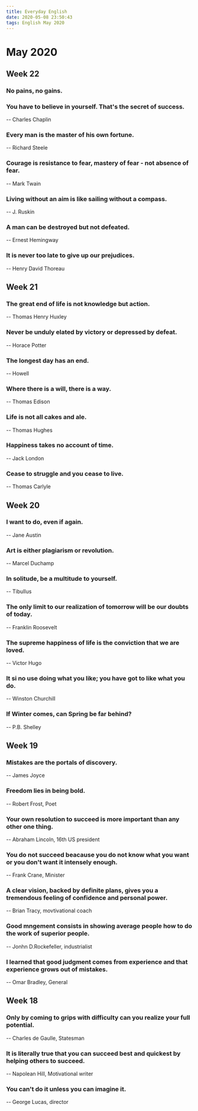 ```yaml
---
title: Everyday English
date: 2020-05-08 23:50:43
tags: English May 2020
---
```



# May 2020

## Week 22

### No pains, no gains.

### You have to believe in yourself. That's the secret of success.
-- Charles Chaplin

### Every man is the master of his own fortune.
-- Richard Steele

### Courage is resistance to fear, mastery of fear - not absence of fear.
-- Mark Twain

### Living without an aim is like sailing without a compass.
-- J. Ruskin

### A man can be destroyed but not defeated.
-- Ernest Hemingway

### It is never too late to give up our prejudices.
-- Henry David Thoreau


## Week 21

### The great end of life is not knowledge but action.
-- Thomas Henry Huxley

### Never be unduly elated by victory or depressed by defeat.
-- Horace Potter

### The longest day has an end.
-- Howell

### Where there is a will, there is a way.
-- Thomas Edison

### Life is not all cakes and ale.
-- Thomas Hughes

### Happiness takes no account of time.
-- Jack London

### Cease to struggle and you cease to live.
-- Thomas Carlyle


## Week 20

### I want to do, even if again.
-- Jane Austin

### Art is either plagiarism or revolution.
-- Marcel Duchamp

### In solitude, be a multitude to yourself.
-- Tibullus

### The only limit to our realization of tomorrow will be our doubts of today.
-- Franklin Roosevelt

### The supreme happiness of life is the conviction that we are loved.
-- Victor Hugo

### It si no use doing what you like; you have got to like what you do.
-- Winston Churchill

### If Winter comes, can Spring be far behind?
-- P.B. Shelley


## Week 19

### Mistakes are the portals of discovery.
-- James Joyce

### Freedom lies in being bold.
-- Robert Frost, Poet

### Your own resolution to succeed is more important than any other one thing.
-- Abraham Lincoln, 16th US president

### You do not succeed beacause you do not know what you want or you don't want it intensely enough.
-- Frank Crane, Minister

### A clear vision, backed by definite plans, gives you a tremendous feeling of confidence and personal power.
-- Brian Tracy, movtivational coach

### Good mngement consists in showing average people how to do the work of superior people.
-- Jonhn D.Rockefeller, industrialist

### I learned that good judgment comes from experience and that experience grows out of mistakes.
-- Omar Bradley, General


## Week 18

### Only by coming to grips with difficulty can you realize your full potential.
-- Charles de Gaulle, Statesman

### It is literally true that you can succeed best and quickest by helping others to succeed.
-- Napolean Hill, Motivational writer

### You can't do it unless you can imagine it.
-- George Lucas, director
